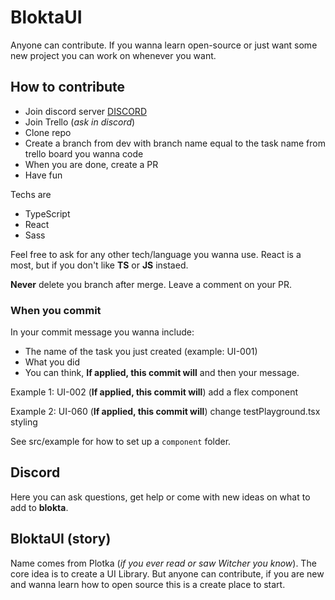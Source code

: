 # BloktaUI

Anyone can contribute. If you wanna learn open-source or just want some new project you can work on whenever you want.

## How to contribute

- Join discord server [DISCORD](https://discord.gg/55q2T3mkHy)
- Join Trello (*ask in discord*)
- Clone repo
- Create a branch from dev with branch name equal to the task name from trello board you wanna code
- When you are done, create a PR
- Have fun

Techs are

- TypeScript
- React
- Sass

Feel free to ask for any other tech/language you wanna use. React is a most, but if you don't like **TS** or **JS** instaed.

**Never** delete you branch after merge.
Leave a comment on your PR.

### When you commit

In your commit message you wanna include:

- The name of the task you just created (example: UI-001)
- What you did
- You can think, **If applied, this commit will** and then your message.

Example 1:
UI-002 (**If applied, this commit will**) add a flex component

Example 2:
UI-060 (**If applied, this commit will**) change testPlayground.tsx styling

See src/example for how to set up a `component` folder.

## Discord

Here you can ask questions, get help or come with new ideas on what to add to **blokta**.

## BloktaUI (story)

Name comes from Plotka (*if you ever read or saw Witcher you know*). The core idea is to create a UI Library. But anyone can contribute, if you are new and wanna learn how to open source this is a create place to start.
